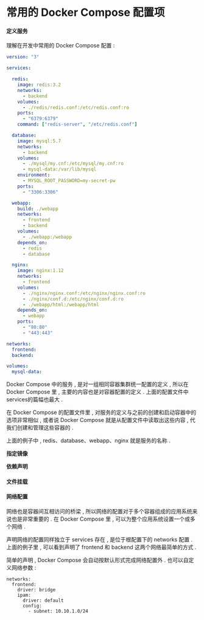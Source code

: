 # 常用的 Docker Compose 配置项

#### 定义服务

理解在开发中常用的 Docker Compose 配置 :

```yaml
version: "3"

services:

  redis:
    image: redis:3.2
    networks:
      - backend
    volumes:
      - ./redis/redis.conf:/etc/redis.conf:ro
    ports:
      - "6379:6379"
    command: ["redis-server", "/etc/redis.conf"]

  database:
    image: mysql:5.7
    networks:
      - backend
    volumes:
      - ./mysql/my.cnf:/etc/mysql/my.cnf:ro
      - mysql-data:/var/lib/mysql
    environment:
      - MYSQL_ROOT_PASSWORD=my-secret-pw
    ports:
      - "3306:3306"

  webapp:
    build: ./webapp
    networks:
      - frontend
      - backend
    volumes:
      - ./webapp:/webapp
    depends_on:
      - redis
      - database

  nginx:
    image: nginx:1.12
    networks:
      - frontend
    volumes:
      - ./nginx/nginx.conf:/etc/nginx/nginx.conf:ro
      - ./nginx/conf.d:/etc/nginx/conf.d:ro
      - ./webapp/html:/webapp/html
    depends_on:
      - webapp
    ports:
      - "80:80"
      - "443:443"

networks:
  frontend:
  backend:

volumes:
  mysql-data:
```

Docker Compose 中的服务 , 是对一组相同容器集群统一配置的定义 , 所以在 Docker Compose 里 , 主要的内容也是对容器配置的定义 . 上面的配置文件中services的篇幅也最大 .

在 Docker Compose 的配置文件里 , 对服务的定义与之前的创建和启动容器中的选项非常相似 , 或者说 Docker Compose 就是从配置文件中读取出这些内容 , 代我们创建和管理这些容器的 .

上面的例子中 , redis、database、webapp、nginx 就是服务的名称 .

**指定镜像**

**依赖声明**

#### 文件挂载

#### 网络配置

网络也是容器间互相访问的桥梁 , 所以网络的配置对于多个容器组成的应用系统来说也是非常重要的 . 在 Docker Compose 里 , 可以为整个应用系统设置一个或多个网络 . 

声明网络的配置同样独立于 services 存在 , 是位于根配置下的 networks 配置 . 上面的例子里 , 可以看到声明了 frontend 和 backend 这两个网络最简单的方式 . 

简单的声明 , Docker Compose 会自动按默认形式完成网络配置外 . 也可以自定义网络参数 : 

```
networks:
  frontend:
    driver: bridge
    ipam:
      driver: default
      config:
        - subnet: 10.10.1.0/24
```



